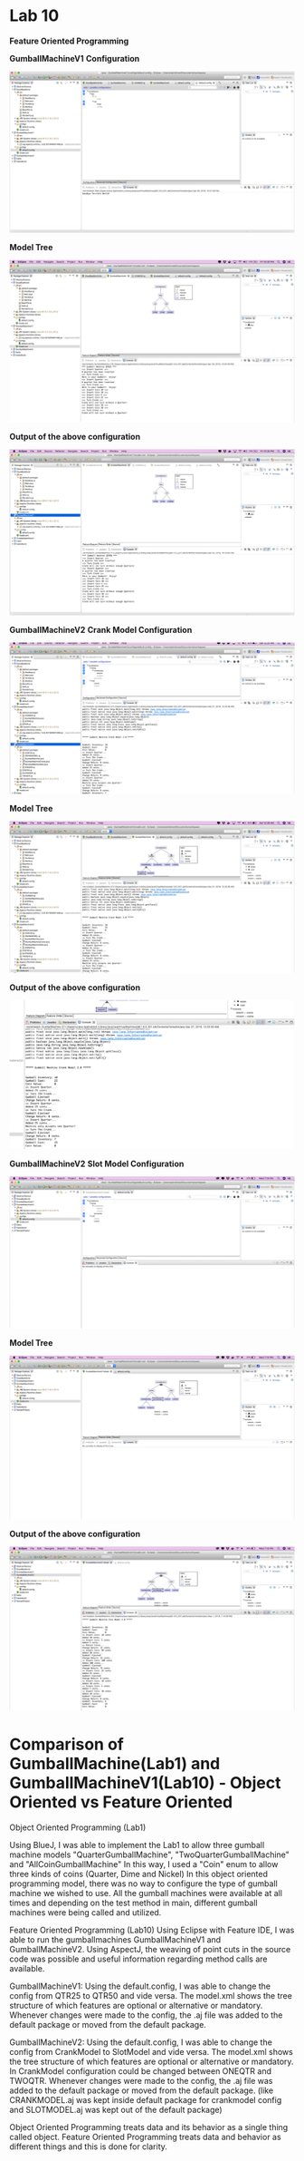 # Lab 10 

**Feature Oriented Programming**

**GumballMachineV1**
**Configuration**

![alt Image of config in FeatureIDE(GumballMachineV1](https://github.com/saiprithipa/cmpe202/blob/master/lab10/output/GumballMachineV1_QTR50_config.png)

**Model Tree**

![alt Model](https://github.com/saiprithipa/cmpe202/blob/master/lab10/output/GumballMachineV1_QTR50_model.png)

**Output of the above configuration**

![alt Output](https://github.com/saiprithipa/cmpe202/blob/master/lab10/output/GumballMachineV1_QTR50_output.png)


**GumballMachineV2**
**Crank Model Configuration**

![alt Image of config in FeatureIDE(GumballMachineV2](https://github.com/saiprithipa/cmpe202/blob/master/lab10/output/GumballMachineV2_COST25_CRANKMODEL_config.png)


**Model Tree**

![alt Model](https://github.com/saiprithipa/cmpe202/blob/master/lab10/output/GumballMachineV2_COST25_CRANKMODEL_model.png)

**Output of the above configuration**

![alt Output](https://github.com/saiprithipa/cmpe202/blob/master/lab10/output/GumballMachineV2_COST25_CRANKMODEL_output.png)

**GumballMachineV2**
**Slot Model Configuration**

![alt Image of config in FeatureIDE(GumballMachineV2 Slot_Model](https://github.com/saiprithipa/cmpe202/blob/master/lab10/output/GumballMachineV2_SlotModel_COST50_config.png)

**Model Tree**

![alt Model](https://github.com/saiprithipa/cmpe202/blob/master/lab10/output/GumballMachineV2_SlotModel_COST50_model.png)

**Output of the above configuration**

![alt Output](https://github.com/saiprithipa/cmpe202/blob/master/lab10/output/GumballMachineV2_SlotModel_COST50_Outputfull.png)

# Comparison of GumballMachine(Lab1) and GumballMachineV1(Lab10) - Object Oriented vs Feature Oriented

Object Oriented Programming (Lab1)

Using BlueJ, I was able to implement the Lab1 to allow three gumball machine models "QuarterGumballMachine", "TwoQuarterGumballMachine" and "AllCoinGumballMachine"
In this way, I used a "Coin" enum to allow three kinds of coins (Quarter, Dime and Nickel)
In this object oriented programming model, there was no way to configure the type of gumball machine we wished to use. All the gumball machines were available at all times and depending on the test method in main, different gumball machines were being called and utilized.


Feature Oriented Programming (Lab10)
Using Eclipse with Feature IDE, I was able to run the gumballmachines GumballMachineV1 and  GumballMachineV2. 
Using AspectJ, the weaving of point cuts in the source code was possible and useful information regarding method calls are available.

GumballMachineV1:
Using the default.config,
I was able to change the config from QTR25 to QTR50 and vide versa.
The model.xml shows the tree structure of which features are optional or alternative or mandatory.
Whenever changes were made to the config, the .aj file was added to the default package or moved from the default package.

GumballMachineV2:
Using the default.config,
I was able to change the config from CrankModel to SlotModel and vide versa.
The model.xml shows the tree structure of which features are optional or alternative or mandatory.
In CrankModel configuration could be changed between ONEQTR and TWOQTR.
Whenever changes were made to the config, the .aj file was added to the default package or moved from the default package. (like CRANKMODEL.aj was kept inside default package for crankmodel config and SLOTMODEL.aj was kept out of the default package)

Object Oriented Programming treats data and its behavior as a single thing called object.
Feature Oriented Programming treats data and behavior as different things and this is done for clarity.
